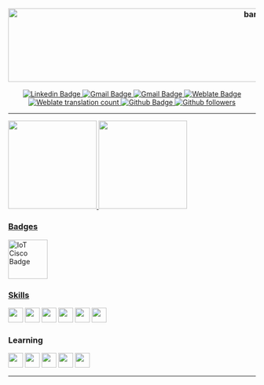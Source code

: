 <h3 align="center"> 
  <img alt="banner" src="https://snipboard.io/yEeb0F.jpg" width="1000" height="150">
</h3>


<p align="center">
  <a href="https://www.linkedin.com/in/vitoria-pecanha/">
    <img alt="Linkedin Badge" src="https://img.shields.io/badge/-Vitória-blue?style=flat-square&logo=Linkedin&logoColor=white">
  </a>
  
   <a href="mailto:vitoriapecanha.log@gmail.com">
    <img alt="Gmail Badge" src="https://img.shields.io/badge/-vitoriapecanha.log@gmail.com-c14438?style=flat-flat&logo=Gmail&logoColor=white">
  </a>
  
  <a href="mailto:vitoriapecanha.log@gmail.com">
    <img alt="Gmail Badge" src="https://img.shields.io/badge/-vitoriapecanha.log@gmail.com-c14438?style=flat-flat&logo=Gmail&logoColor=white">
  </a>
  
  <a href="https://translate.habitica.com/user/PenariaToji/">
    <img alt="Weblate Badge" src="https://img.shields.io/badge/-PenariaToji-%23219f84?style=flat-flat&logo=Weblate">
  </a>
  
  <a href="https://translate.habitica.com/user/PenariaToji/#contributed">
    <img alt="Weblate translation count" src="https://img.shields.io/weblate/translations/PenariaToji?color=%23219f84&label=weblate%20translations&server=https%3A%2F%2Ftranslate.habitica.com%2F">
  </a>
  
  <a href="https://github.com/vitoriape">
    <img alt="Github Badge" src="https://img.shields.io/badge/-vitoriape-black?style-flat-square&logo=Github&logoColor=white">
  </a>
  
  <a href="https://github.com/vitoriape?tab=followers">
    <img alt="Github followers" src="https://img.shields.io/github/followers/vitoriape?color=black">
  </a>
</p>

---

<p align="center">
<div>
<a href="https://github.com/vitoriape/vitoriape">
<img height="180em" src="https://github-readme-stats.vercel.app/api?username=vitoriape&count_private=true&show_icons=true&theme=github_dark&icon_color=c1cb12"/>
<img height="180em" src="https://github-readme-stats.vercel.app/api/top-langs/?username=vitoriape&theme=github_dark&font_color=c1cb12)("https://github.com/vitoriape/github-readme-stats%22" />
</div>
</p>


### Badges
<img alt="IoT Cisco Badge" href="https://www.credly.com/badges/4e4f1094-886b-4794-8f49-ff99ab678d0f/public_url" src="https://snipboard.io/biwFsp.jpg" width="80" height="80"/>


### Skills
<p align="left">
<a>
<img src="https://cdn.jsdelivr.net/gh/devicons/devicon/icons/debian/debian-plain.svg" width="30" height="30"/>
<img src="https://cdn.jsdelivr.net/gh/devicons/devicon/icons/vscode/vscode-original.svg" width="30" height="30"/> 
<img src="https://cdn.jsdelivr.net/gh/devicons/devicon/icons/selenium/selenium-original.svg" width="30" height="30"/>
<img src="https://cdn.jsdelivr.net/gh/devicons/devicon/icons/latex/latex-original.svg" width="30" height="30"/>
<img src="https://cdn.jsdelivr.net/gh/devicons/devicon/icons/trello/trello-plain.svg" width="30" height="30"/>
<img src="https://cdn.jsdelivr.net/gh/devicons/devicon/icons/markdown/markdown-original.svg" width="30" height="30"/>
</a>
</p>


### Learning
<p align="left">
<a>
<img src="https://cdn.jsdelivr.net/gh/devicons/devicon/icons/postgresql/postgresql-original.svg" width="30" height="30"/>
<img src="https://cdn.jsdelivr.net/gh/devicons/devicon/icons/python/python-original.svg" width="30" height="30"/>
<img src="https://cdn.jsdelivr.net/gh/devicons/devicon/icons/pandas/pandas-original.svg" width="30" height="30"/>          
<img src="https://cdn.jsdelivr.net/gh/devicons/devicon/icons/putty/putty-original.svg" width="30" height="30"/>          
<img src="https://cdn.jsdelivr.net/gh/devicons/devicon/icons/git/git-original.svg" width="30" height="30"/>
          
</a>
</p>

---
